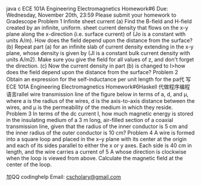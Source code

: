 java c ECE 101A Engineering Electromagnetics Homework#6 Due: Wednesday, November 20th, 23:59 Please submit your homework to Gradescope Problem 1 Infinite sheet current (a) Find the B-field and H-field created by an infinite, uniform. sheet current density that flows on the x-y plane along the x-direction (i.e. surface current) of (Jo is a constant with units A/m). How does the field depend upon the distance from the surface? (b) Repeat part (a) for an infinite slab of current density extending in the x-y plane, whose density is given by
(JI is a constant bulk current density with units A/m2). Make sure you give the field for all values of z, and don't forget the direction. (c) Now the current density in part (b) is changed to I>how does the field depend upon the distance from the surface? Problem 2 Obtain an expression for the self-inductance per unit length for the pa代 写ECE 101A Engineering Electromagnetics Homework#6Haskell 代做程序编程语言rallel wire transmission line of the figure below in terms of a, d, and μ, where a is the radius of the wires, d is the axis-to-axis  distance between the wires, and μ is the permeability of the medium in which they reside. Problem 3 In terms of the dc current I, how much magnetic energy is stored in the insulating medium of a 3 m long, air-filled section of a coaxial transmission line, given that the radius of the inner conductor is 5 cm and the inner radius of the outer conductor is 10 cm? Problem 4 A wire is formed into a square loop and placed in the x–y plane with its center at the origin and each of its sides parallel to either the x or y axes. Each side is 40 cm in length, and the wire carries a current of 5 A whose direction is clockwise when the loop is viewed from above. Calculate the magnetic field at the center of the loop.

   加QQ codinghelp Email: cscholary@gmail.com
